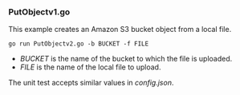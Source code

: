 ### PutObjectv1.go

This example creates an Amazon S3 bucket object from a local file.

`go run PutObjectv2.go -b BUCKET -f FILE`

- _BUCKET_ is the name of the bucket to which the file is uploaded.
- _FILE_ is the name of the local file to upload.

The unit test accepts similar values in _config.json_.
